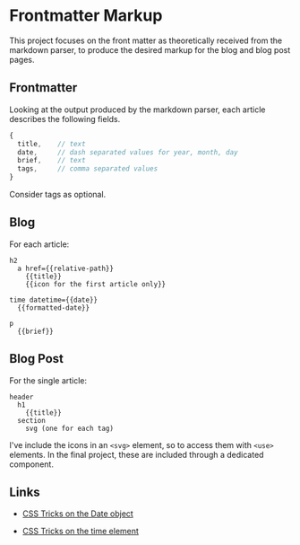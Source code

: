 # Frontmatter Markup

This project focuses on the front matter as theoretically received from the markdown parser, to produce the desired markup for the blog and blog post pages.

## Frontmatter

Looking at the output produced by the markdown parser, each article describes the following fields.

```js
{
  title,    // text
  date,     // dash separated values for year, month, day
  brief,    // text
  tags,     // comma separated values
}
```

Consider tags as optional.

## Blog

For each article:

```code
h2
  a href={{relative-path}}
    {{title}}
    {{icon for the first article only}}

time datetime={{date}}
  {{formatted-date}}

p
  {{brief}}
```

## Blog Post

For the single article:

```code
header
  h1
    {{title}}
  section
    svg (one for each tag)
```

I've include the icons in an `<svg>` element, so to access them with `<use>` elements. In the final project, these are included through a dedicated component.

## Links

- [CSS Tricks on the Date object](https://css-tricks.com/everything-you-need-to-know-about-date-in-javascript/#creating-dates-with-arguments)

- [CSS Tricks on the time element](https://css-tricks.com/time-element/)
